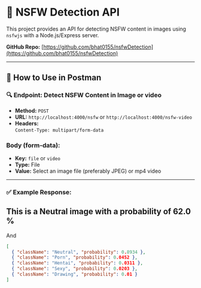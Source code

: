 # 🚫 NSFW Detection API

This project provides an API for detecting NSFW content in images using `nsfwjs` with a Node.js/Express server.

**GitHub Repo:** [https://github.com/bhat0155/nsfwDetection](https://github.com/bhat0155/nsfwDetection)

---

## 📮 How to Use in Postman

### 🔍 Endpoint: Detect NSFW Content in Image or video

- **Method:** `POST`
- **URL:** `http://localhost:4000/nsfw` or `http://localhost:4000/nsfw-video`
- **Headers:**  
  `Content-Type: multipart/form-data`

### Body (form-data):
- **Key:** `file` or `video` 
- **Type:** File
- **Value:** Select an image file (preferably JPEG) or mp4 video

---

### ✅ Example Response:

## This is a Neutral image with a probability of 62.0 %

And

```json
[
  { "className": "Neutral", "probability": 0.8934 },
  { "className": "Porn", "probability": 0.0452 },
  { "className": "Hentai", "probability": 0.0311 },
  { "className": "Sexy", "probability": 0.0203 },
  { "className": "Drawing", "probability": 0.01 }
]
